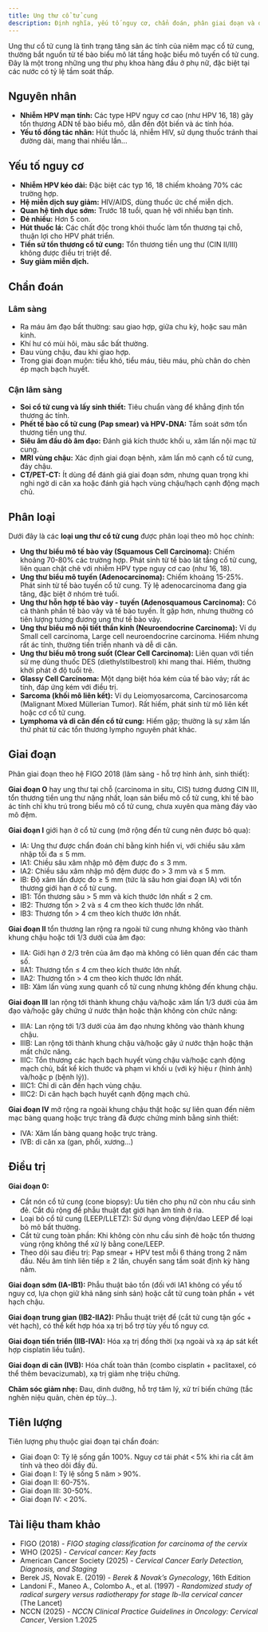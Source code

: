```yaml
---
title: Ung thư cổ tử cung
description: Định nghĩa, yếu tố nguy cơ, chẩn đoán, phân giai đoạn và điều trị ung thư cổ tử cung.
---
```


Ung thư cổ tử cung là tình trạng tăng sản ác tính của niêm mạc cổ tử cung, thường bắt nguồn từ tế bào biểu mô lát tầng hoặc biểu mô tuyến cổ tử cung. Đây là một trong những ung thư phụ khoa hàng đầu ở phụ nữ, đặc biệt tại các nước có tỷ lệ tầm soát thấp.

## Nguyên nhân

- **Nhiễm HPV mạn tính:** Các type HPV nguy cơ cao (như HPV 16, 18) gây tổn thương ADN tế bào biểu mô, dẫn đến đột biến và ác tính hóa.
- **Yếu tố đồng tác nhân:** Hút thuốc lá, nhiễm HIV, sử dụng thuốc tránh thai đường dài, mang thai nhiều lần...

## Yếu tố nguy cơ

- **Nhiễm HPV kéo dài:** Đặc biệt các typ 16, 18 chiếm khoảng 70% các trường hợp.
- **Hệ miễn dịch suy giảm:** HIV/AIDS, dùng thuốc ức chế miễn dịch.
- **Quan hệ tình dục sớm:** Trước 18 tuổi, quan hệ với nhiều bạn tình.
- **Đẻ nhiều:** Hơn 5 con.
- **Hút thuốc lá:** Các chất độc trong khói thuốc làm tổn thương tại chỗ, thuận lợi cho HPV phát triển.
- **Tiền sử tổn thương cổ tử cung:** Tổn thương tiền ung thư (CIN II/III) không được điều trị triệt để.
- **Suy giảm miễn dịch.**

## Chẩn đoán

### Lâm sàng

- Ra máu âm đạo bất thường: sau giao hợp, giữa chu kỳ, hoặc sau mãn kinh.
- Khí hư có mùi hôi, màu sắc bất thường.
- Đau vùng chậu, đau khi giao hợp.
- Trong giai đoạn muộn: tiểu khó, tiểu máu, tiêu máu, phù chân do chèn ép mạch bạch huyết.

### Cận lâm sàng

- **Soi cổ tử cung và lấy sinh thiết:** Tiêu chuẩn vàng để khẳng định tổn thương ác tính.
- **Phết tế bào cổ tử cung (Pap smear) và HPV‑DNA:** Tầm soát sớm tổn thương tiền ung thư.
- **Siêu âm đầu dò âm đạo:** Đánh giá kích thước khối u, xâm lấn nội mạc tử cung.
- **MRI vùng chậu:** Xác định giai đoạn bệnh, xâm lấn mô cạnh cổ tử cung, đáy chậu.
- **CT/PET-CT:** Ít dùng để đánh giá giai đoạn sớm, nhưng quan trọng khi nghi ngờ di căn xa hoặc đánh giá hạch vùng chậu/hạch cạnh động mạch chủ.

## Phân loại

Dưới đây là các **loại ung thư cổ tử cung** được phân loại theo mô học chính:

- **Ung thư biểu mô tế bào vảy (Squamous Cell Carcinoma):** Chiếm khoảng 70-80% các trường hợp. Phát sinh từ tế bào lát tầng cổ tử cung, liên quan chặt chẽ với nhiễm HPV type nguy cơ cao (như 16, 18).
- **Ung thư biểu mô tuyến (Adenocarcinoma):** Chiếm khoảng 15-25%. Phát sinh từ tế bào tuyến cổ tử cung. Tỷ lệ adenocarcinoma đang gia tăng, đặc biệt ở nhóm trẻ tuổi.
- **Ung thư hỗn hợp tế bào vảy - tuyến (Adenosquamous Carcinoma):** Có cả thành phần tế bào vảy và tế bào tuyến. Ít gặp hơn, nhưng thường có tiên lượng tương đương ung thư tế bào vảy.
- **Ung thư biểu mô nội tiết thần kinh (Neuroendocrine Carcinoma):** Ví dụ Small cell carcinoma, Large cell neuroendocrine carcinoma. Hiếm nhưng rất ác tính, thường tiến triển nhanh và dễ di căn.
- **Ung thư biểu mô trong suốt (Clear Cell Carcinoma):** Liên quan với tiền sử mẹ dùng thuốc DES (diethylstilbestrol) khi mang thai. Hiếm, thường khởi phát ở độ tuổi trẻ.
- **Glassy Cell Carcinoma:** Một dạng biệt hóa kém của tế bào vảy; rất ác tính, đáp ứng kém với điều trị.
- **Sarcoma (khối mô liên kết):** Ví dụ Leiomyosarcoma, Carcinosarcoma (Malignant Mixed Müllerian Tumor). Rất hiếm, phát sinh từ mô liên kết hoặc cơ cổ tử cung.
- **Lymphoma và di căn đến cổ tử cung:** Hiếm gặp; thường là sự xâm lấn thứ phát từ các tổn thương lympho nguyên phát khác.

## Giai đoạn

Phân giai đoạn theo hệ FIGO 2018 (lâm sàng - hỗ trợ hình ảnh, sinh thiết):

**Giai đoạn O** hay ung thư tại chỗ (carcinoma in situ, CIS) tương đương CIN III, tổn thương tiền ung thư nặng nhất, loạn sản biểu mô cổ tử cung, khi tế bào ác tính chỉ khu trú trong biểu mô cổ tử cung, chưa xuyên qua màng đáy vào mô đệm.

**Giai đoạn I** giới hạn ở cổ tử cung (mở rộng đến tử cung nên được bỏ qua):

- IA: Ung thư được chẩn đoán chỉ bằng kính hiển vi, với chiều sâu xâm nhập tối đa ≤ 5 mm.
- IA1: Chiều sâu xâm nhập mô đệm được đo ≤ 3 mm.
- IA2: Chiều sâu xâm nhập mô đệm được đo > 3 mm và ≤ 5 mm.
- IB: Độ xâm lấn được đo ≥ 5 mm (tức là sâu hơn giai đoạn IA) với tổn thương giới hạn ở cổ tử cung.
- IB1: Tổn thương sâu > 5 mm và kích thước lớn nhất ≤ 2 cm.
- IB2: Thương tổn > 2 và ≤ 4 cm theo kích thước lớn nhất.
- IB3: Thương tổn > 4 cm theo kích thước lớn nhất.

**Giai đoạn II** tổn thương lan rộng ra ngoài tử cung nhưng không vào thành khung chậu hoặc tới 1/3 dưới của âm đạo:

- IIA: Giới hạn ở 2/3 trên của âm đạo mà không có liên quan đến các tham số.
- IIA1: Thương tổn ≤ 4 cm theo kích thước lớn nhất.
- IIA2: Thương tổn > 4 cm theo kích thước lớn nhất.
- IIB: Xâm lấn vùng xung quanh cổ tử cung nhưng không đến khung chậu.

**Giai đoạn III** lan rộng tới thành khung chậu và/hoặc xâm lấn 1/3 dưới của âm đạo và/hoặc gây chứng ứ nước thận hoặc thận không còn chức năng:

- IIIA: Lan rộng tới 1/3 dưới của âm đạo nhưng không vào thành khung chậu.
- IIIB: Lan rộng tới thành khung chậu và/hoặc gây ứ nước thận hoặc thận mất chức năng.
- IIIC: Tổn thương các hạch bạch huyết vùng chậu và/hoặc cạnh động mạch chủ, bất kể kích thước và phạm vi khối u (với ký hiệu r (hình ảnh) và/hoặc p (bệnh lý)).
- IIIC1: Chỉ di căn đến hạch vùng chậu.
- IIIC2: Di căn hạch bạch huyết cạnh động mạch chủ.

**Giai đoạn IV** mở rộng ra ngoài khung chậu thật hoặc sự liên quan đến niêm mạc bàng quang hoặc trực tràng đã được chứng minh bằng sinh thiết:

- IVA: Xâm lấn bàng quang hoặc trực tràng.
- IVB: di căn xa (gan, phổi, xương...)

## Điều trị

**Giai đoạn 0:**

- Cắt nón cổ tử cung (cone biopsy): Ưu tiên cho phụ nữ còn nhu cầu sinh đẻ. Cắt đủ rộng để phẫu thuật đạt giới hạn âm tính ở rìa.
- Loại bỏ cổ tử cung (LEEP/LLETZ): Sử dụng vòng điện/dao LEEP để loại bỏ mô bất thường.
- Cắt tử cung toàn phần: Khi không còn nhu cầu sinh đẻ hoặc tổn thương vùng rộng không thể xử lý bằng cone/LEEP.
- Theo dõi sau điều trị: Pap smear + HPV test mỗi 6 tháng trong 2 năm đầu. Nếu âm tính liên tiếp ≥ 2 lần, chuyển sang tầm soát định kỳ hàng năm.

**Giai đoạn sớm (IA-IB1):** Phẫu thuật bảo tồn (đối với IA1 không có yếu tố nguy cơ, lựa chọn giữ khả năng sinh sản) hoặc cắt tử cung toàn phần + vét hạch chậu.

**Giai đoạn trung gian (IB2-IIA2):** Phẫu thuật triệt để (cắt tử cung tận gốc + vét hạch), có thể kết hợp hóa xạ trị bổ trợ tùy yếu tố nguy cơ.

**Giai đoạn tiến triển (IIB-IVA):** Hóa xạ trị đồng thời (xạ ngoài và xạ áp sát kết hợp cisplatin liều tuần).

**Giai đoạn di căn (IVB):** Hóa chất toàn thân (combo cisplatin + paclitaxel, có thể thêm bevacizumab), xạ trị giảm nhẹ triệu chứng.

**Chăm sóc giảm nhẹ:** Đau, dinh dưỡng, hỗ trợ tâm lý, xử trí biến chứng (tắc nghẽn niệu quản, chèn ép tủy...).

## Tiên lượng

Tiên lượng phụ thuộc giai đoạn tại chẩn đoán:

- Giai đoạn 0: Tỷ lệ sống gần 100%. Nguy cơ tái phát < 5% khi rìa cắt âm tính và theo dõi đầy đủ.
- Giai đoạn I: Tỷ lệ sống 5 năm > 90%.
- Giai đoạn II: 60-75%.
- Giai đoạn III: 30-50%.
- Giai đoạn IV: < 20%.

## Tài liệu tham khảo

- FIGO (2018) - _FIGO staging classification for carcinoma of the cervix_
- WHO (2025) - _Cervical cancer: Key facts_
- American Cancer Society (2025) - _Cervical Cancer Early Detection, Diagnosis, and Staging_
- Berek JS, Novak E. (2019) - _Berek & Novak’s Gynecology_, 16th Edition
- Landoni F., Maneo A., Colombo A., et al. (1997) - _Randomized study of radical surgery versus radiotherapy for stage Ib-IIa cervical cancer_ (The Lancet)
- NCCN (2025) - _NCCN Clinical Practice Guidelines in Oncology: Cervical Cancer_, Version 1.2025
